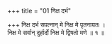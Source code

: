 +++
title = "01 निक्ष दर्भ"

+++
निक्ष दर्भ सपत्नान् मे निक्ष मे पृतनायतः ।  
निक्ष मे सर्वान् दुर्हार्दो निक्ष मे द्विषतो मणे ॥ १ ॥